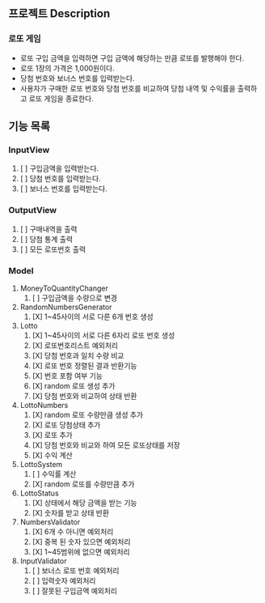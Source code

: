 
## 프로젝트 Description
### 로또 게임
- 로또 구입 금액을 입력하면 구입 금액에 해당하는 만큼 로또를 발행해야 한다.
- 로또 1장의 가격은 1,000원이다.
- 당첨 번호와 보너스 번호를 입력받는다.
- 사용자가 구매한 로또 번호와 당첨 번호를 비교하여 당첨 내역 및 수익률을 출력하고 로또 게임을 종료한다.

## 기능 목록
### InputView
1. [ ] 구입금액을 입력받는다.
2. [ ] 당첨 번호를 입력받는다.
3. [ ] 보너스 번호를 입력받는다.

### OutputView
1. [ ] 구매내역을 출력
2. [ ] 당첨 통계 출력
3. [ ] 모든 로또번호 출력

### Model
1. MoneyToQuantityChanger
   1. [ ] 구입금액을 수량으로 변경
2. RandomNumbersGenerator
   1. [X] 1~45사이의 서로 다른 6개 번호 생성
3. Lotto
   1. [X] 1~45사이의 서로 다른 6자리 로또 번호 생성
   2. [X] 로또번호리스트 예외처리
   3. [X] 당첨 번호과 일치 수량 비교
   4. [X] 로또 번호 정렬된 결과 반환기능
   5. [X] 번호 포함 여부 기능
   6. [X] random 로또 생성 추가
   7. [X] 당첨 번호와 비교하여 상태 반환
4. LottoNumbers
   1. [X] random 로또 수량만큼 생성 추가
   2. [X] 로또 당첨상태 추가
   3. [X] 로또 추가
   4. [X] 당첨 번호와 비교와 하여 모든 로또상태를 저장
   5. [X] 수익 계산
5. LottoSystem
   1. [ ] 수익률 계산
   2. [X] random 로또를 수량만큼 추가
6. LottoStatus
   1. [X] 상태에서 해당 금액을 받는 기능
   2. [X] 숫자를 받고 상태 반환
7. NumbersValidator
   1. [X] 6개 수 아니면 예외처리
   2. [X] 중복 된 숫자 있으면 예외처리
   3. [X] 1~45범위에 없으면 예외처리
8. InputValidator
   1. [ ] 보너스 로또 번호 예외처리
   2. [ ] 입력숫자 예외처리
   3. [ ] 잘못된 구입금액 예외처리
   
   
